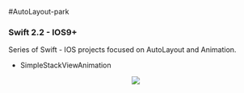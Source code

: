 #AutoLayout-park
### Swift 2.2 - IOS9+

Series of Swift - IOS projects focused on AutoLayout and Animation. 

* SimpleStackViewAnimation

<p align="center">
   <img src="https://camo.githubusercontent.com/4e5cf07b1863cf2dfcc0211fcc91ac16299002cf/687474703a2f2f6d616e75656c6361726c6f732e6769746875622e696f2f696d616765732f537461636b56696577526f746174696f6e4269676765722e676966" >
</p>